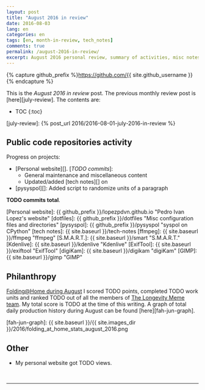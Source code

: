 ```yaml
---
layout: post
title: "August 2016 in review"
date: 2016-08-03
lang: en
categories: en
tags: [en, month-in-review, tech_notes]
comments: true
permalink: /august-2016-in-review/
excerpt: August 2016 personal review, summary of activities, misc notes...
---
```


{% capture github_prefix %}https://github.com/{{ site.github_username }}{% endcapture %}

This is the *August 2016 in review* post. The previous monthly review post is
[here][july-review].  The contents are:

* TOC
{:toc}

[july-review]: {% post_url 2016/2016-08-01-july-2016-in-review %}

## Public code repositories activity ###################################

Progress on projects:

- [Personal website][]. [*TODO commits*]:
  - General maintenance and miscellaneous content
  - Updated/added [tech notes][] on
- [pysyspol][]: Added script to randomize units of a paragraph

**TODO commits total**.

[Personal website]: {{ github_prefix }}/lopezpdvn.github.io "Pedro Ivan Lopez's website"
[dotfiles]: {{ github_prefix }}/dotfiles "Misc configuration files and directories"
[pysyspol]: {{ github_prefix }}/pysyspol "syspol on CPython"
[tech notes]: {{ site.baseurl }}/tech-notes
[ffmpeg]: {{ site.baseurl }}/ffmpeg "ffmpeg"
[S.M.A.R.T.]: {{ site.baseurl }}/smart "S.M.A.R.T."
[Kdenlive]: {{ site.baseurl }}/kdenlive "Kdenlive"
[ExifTool]: {{ site.baseurl }}/exiftool "ExifTool"
[digiKam]: {{ site.baseurl }}/digikam "digiKam"
[GIMP]: {{ site.baseurl }}/gimp "GIMP"

## Philanthropy #######################################################

[Folding@Home during August][fah-stats] I scored TODO points, completed TODO
work units and ranked TODO out of all the members of
[The Longevity Meme team][]. My total score is TODO at the time of this
writing.  A graph of total daily production history during August can be found
[here][fah-jun-graph].

[SENS Research Foundation]: http://sens.org "SENS Research Foundation"
[Lifespan.io / Life Extension Advocacy Foundation]:https://www.lifespan.io  "Lifespan.io | Crowdfunding the Cure for Aging"
[OncoSENS Control ALT Delete Cancer]: https://www.lifespan.io/campaigns/sens-control-alt-delete-cancer/ "OncoSENS Control ALT Delete Cancer"
[fah-stats]: http://folding.extremeoverclocking.com/user_summary.php?s=&u=648628 "dreilopz - User Summary - EXTREME Overclocking Folding @ Home Stats"
[The Longevity Meme team]: http://folding.extremeoverclocking.com/user_list.php?s=&t=32461 "The Longevity Meme Individual Users List"
[fah-jun-graph]: {{ site.baseurl }}/{{ site.images_dir }}/2016/folding_at_home_stats_august_2016.png

## Other ###############################################################

- My personal website got TODO views.

<br/>

---
